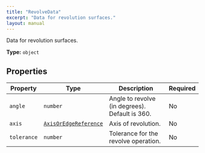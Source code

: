 ```yaml
---
title: "RevolveData"
excerpt: "Data for revolution surfaces."
layout: manual
---
```


Data for revolution surfaces.

**Type:** `object`






## Properties

| Property | Type | Description | Required |
|----------|------|-------------|----------|
| `angle` |`number`| Angle to revolve (in degrees). Default is 360. | No |
| `axis` |[`AxisOrEdgeReference`](/docs/kcl/types/AxisOrEdgeReference)| Axis of revolution. | No |
| `tolerance` |`number`| Tolerance for the revolve operation. | No |


